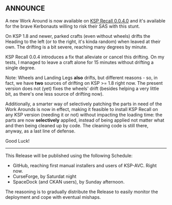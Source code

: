 ## ANNOUNCE

A new Work Around is now available on [KSP Recall 0.0.4.0](https://github.com/net-lisias-ksp/KSP-Recall/releases) and it's available for the brave Kerbonauts willing to risk their SAS with this stunt.

On KSP 1.8 and newer, parked crafts (even without wheels) drifts the Heading to the left (or to the right, it's kinda random) when leaved at their own. The drifting is a bit severe, reaching many degrees by minute.

KSP Recall 0.0.4 introduces a fix that alleviate or cancel this drifting. On my tests, I managed to leave a craft alone for 15 minutes without drifting a single degree.

Note: Wheels and Landing Legs **also** drifts, but different reasons - so, in fact, we have **two** sources of drifting on KSP >= 1.8 right now. The present version does not (yet) fixes the wheels' drift (besides helping a very little bit, as there's one less source of drifting now).

Additionally, a smarter way of selectively patching the parts in need of the Work Arounds is now in effect, making it feasible to install KSP Recall on any KSP version (needing it or not) without impacting the loading time: the parts are now **selectively** applied, instead of being applied not matter what and then being cleaned up by code. The cleaning code is still there, anyway, as a last line of defense.


Good Luck!  

- - - 

This Release will be published using the following Schedule:

* GitHub, reaching first manual installers and users of KSP-AVC. Right now.
* CurseForge, by Saturdat night
* SpaceDock (and CKAN users), by Sunday afternoon.

The reasoning is to gradually distribute the Release to easily monitor the deployment and cope with eventual mishaps.
